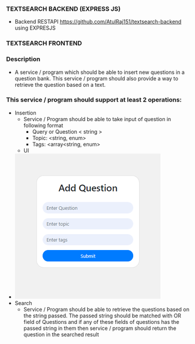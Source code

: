 ### TEXTSEARCH BACKEND (EXPRESS JS)
- Backend RESTAPI  https://github.com/AtulRaj151/textsearch-backend using EXPRESJS

### TEXTSEARCH FRONTEND


### Description
- A service / program which should be able to insert new questions in a question
bank. This service / program should also provide a way to retrieve the question based
on a text.

### This service / program should support at least 2 operations:
- Insertion
    - Service / Program should be able to take input of question in following format
      - Query or Question < string > 
      - Topic: <string, enum>
      - Tags: <array<string, enum>
    - UI
- ![alt text](https://github.com/AtulRaj151/textsearch-frontend/blob/master/src/assets/images/insert.PNG)
- Search
  - Service / Program should be able to retrieve the questions based on the string passed.
The passed string should be matched with <Query> OR <Tags> field of Questions and
if any of these fields of questions has the passed string in them then service / program
should return the question in the searched result

